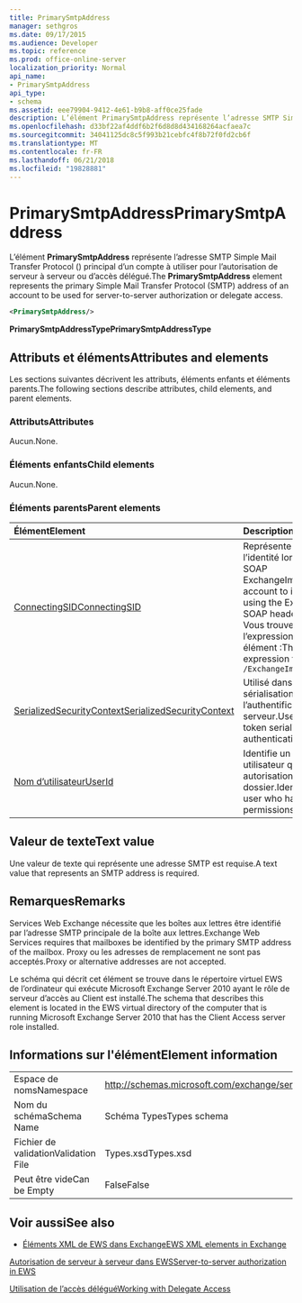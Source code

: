 ```yaml
---
title: PrimarySmtpAddress
manager: sethgros
ms.date: 09/17/2015
ms.audience: Developer
ms.topic: reference
ms.prod: office-online-server
localization_priority: Normal
api_name:
- PrimarySmtpAddress
api_type:
- schema
ms.assetid: eee79904-9412-4e61-b9b8-aff0ce25fade
description: L’élément PrimarySmtpAddress représente l’adresse SMTP Simple Mail Transfer Protocol () principal d’un compte à utiliser pour l’autorisation de serveur à serveur ou d’accès délégué.
ms.openlocfilehash: d33bf22af4ddf6b2f6d8d8d434168264acfaea7c
ms.sourcegitcommit: 34041125dc8c5f993b21cebfc4f8b72f0fd2cb6f
ms.translationtype: MT
ms.contentlocale: fr-FR
ms.lasthandoff: 06/21/2018
ms.locfileid: "19828881"
---
```

# <a name="primarysmtpaddress"></a><span data-ttu-id="29b9f-103">PrimarySmtpAddress</span><span class="sxs-lookup"><span data-stu-id="29b9f-103">PrimarySmtpAddress</span></span>

<span data-ttu-id="29b9f-104">L’élément **PrimarySmtpAddress** représente l’adresse SMTP Simple Mail Transfer Protocol () principal d’un compte à utiliser pour l’autorisation de serveur à serveur ou d’accès délégué.</span><span class="sxs-lookup"><span data-stu-id="29b9f-104">The **PrimarySmtpAddress** element represents the primary Simple Mail Transfer Protocol (SMTP) address of an account to be used for server-to-server authorization or delegate access.</span></span> 
  
```xml
<PrimarySmtpAddress/>
```

 <span data-ttu-id="29b9f-105">**PrimarySmtpAddressType**</span><span class="sxs-lookup"><span data-stu-id="29b9f-105">**PrimarySmtpAddressType**</span></span>
## <a name="attributes-and-elements"></a><span data-ttu-id="29b9f-106">Attributs et éléments</span><span class="sxs-lookup"><span data-stu-id="29b9f-106">Attributes and elements</span></span>

<span data-ttu-id="29b9f-107">Les sections suivantes décrivent les attributs, éléments enfants et éléments parents.</span><span class="sxs-lookup"><span data-stu-id="29b9f-107">The following sections describe attributes, child elements, and parent elements.</span></span>
  
### <a name="attributes"></a><span data-ttu-id="29b9f-108">Attributs</span><span class="sxs-lookup"><span data-stu-id="29b9f-108">Attributes</span></span>

<span data-ttu-id="29b9f-109">Aucun.</span><span class="sxs-lookup"><span data-stu-id="29b9f-109">None.</span></span>
  
### <a name="child-elements"></a><span data-ttu-id="29b9f-110">Éléments enfants</span><span class="sxs-lookup"><span data-stu-id="29b9f-110">Child elements</span></span>

<span data-ttu-id="29b9f-111">Aucun.</span><span class="sxs-lookup"><span data-stu-id="29b9f-111">None.</span></span>
  
### <a name="parent-elements"></a><span data-ttu-id="29b9f-112">Éléments parents</span><span class="sxs-lookup"><span data-stu-id="29b9f-112">Parent elements</span></span>

|<span data-ttu-id="29b9f-113">**Élément**</span><span class="sxs-lookup"><span data-stu-id="29b9f-113">**Element**</span></span>|<span data-ttu-id="29b9f-114">**Description**</span><span class="sxs-lookup"><span data-stu-id="29b9f-114">**Description**</span></span>|
|:-----|:-----|
|[<span data-ttu-id="29b9f-115">ConnectingSID</span><span class="sxs-lookup"><span data-stu-id="29b9f-115">ConnectingSID</span></span>](connectingsid.md) <br/> |<span data-ttu-id="29b9f-116">Représente un compte pour emprunter l’identité lorsque vous utilisez l’en-tête SOAP ExchangeImpersonation.</span><span class="sxs-lookup"><span data-stu-id="29b9f-116">Represents an account to impersonate when you are using the ExchangeImpersonation SOAP header.</span></span>  <br/> <span data-ttu-id="29b9f-117">Vous trouverez ci-dessous l’expression XPath pour cet élément :</span><span class="sxs-lookup"><span data-stu-id="29b9f-117">The following is the XPath expression to this element:</span></span>  <br/>  `/ExchangeImpersonation/ConnectingSID` <br/> |
|[<span data-ttu-id="29b9f-118">SerializedSecurityContext</span><span class="sxs-lookup"><span data-stu-id="29b9f-118">SerializedSecurityContext</span></span>](serializedsecuritycontext.md) <br/> |<span data-ttu-id="29b9f-119">Utilisé dans l’en-tête SOAP pour sérialisation de jeton de l’authentification de serveur à serveur.</span><span class="sxs-lookup"><span data-stu-id="29b9f-119">Used in the SOAP header for token serialization in server- to-server authentication.</span></span>  <br/> |
|[<span data-ttu-id="29b9f-120">Nom d’utilisateur</span><span class="sxs-lookup"><span data-stu-id="29b9f-120">UserId</span></span>](userid.md) <br/> |<span data-ttu-id="29b9f-121">Identifie un utilisateur délégué ou un utilisateur qui dispose des autorisations d’accès au dossier.</span><span class="sxs-lookup"><span data-stu-id="29b9f-121">Identifies a delegate user or a user who has folder access permissions.</span></span>  <br/> |
   
## <a name="text-value"></a><span data-ttu-id="29b9f-122">Valeur de texte</span><span class="sxs-lookup"><span data-stu-id="29b9f-122">Text value</span></span>

<span data-ttu-id="29b9f-123">Une valeur de texte qui représente une adresse SMTP est requise.</span><span class="sxs-lookup"><span data-stu-id="29b9f-123">A text value that represents an SMTP address is required.</span></span>
  
## <a name="remarks"></a><span data-ttu-id="29b9f-124">Remarques</span><span class="sxs-lookup"><span data-stu-id="29b9f-124">Remarks</span></span>

<span data-ttu-id="29b9f-125">Services Web Exchange nécessite que les boîtes aux lettres être identifié par l’adresse SMTP principale de la boîte aux lettres.</span><span class="sxs-lookup"><span data-stu-id="29b9f-125">Exchange Web Services requires that mailboxes be identified by the primary SMTP address of the mailbox.</span></span> <span data-ttu-id="29b9f-126">Proxy ou les adresses de remplacement ne sont pas acceptés.</span><span class="sxs-lookup"><span data-stu-id="29b9f-126">Proxy or alternative addresses are not accepted.</span></span>
  
<span data-ttu-id="29b9f-127">Le schéma qui décrit cet élément se trouve dans le répertoire virtuel EWS de l’ordinateur qui exécute Microsoft Exchange Server 2010 ayant le rôle de serveur d’accès au Client est installé.</span><span class="sxs-lookup"><span data-stu-id="29b9f-127">The schema that describes this element is located in the EWS virtual directory of the computer that is running Microsoft Exchange Server 2010 that has the Client Access server role installed.</span></span>
  
## <a name="element-information"></a><span data-ttu-id="29b9f-128">Informations sur l'élément</span><span class="sxs-lookup"><span data-stu-id="29b9f-128">Element information</span></span>

|||
|:-----|:-----|
|<span data-ttu-id="29b9f-129">Espace de noms</span><span class="sxs-lookup"><span data-stu-id="29b9f-129">Namespace</span></span>  <br/> |http://schemas.microsoft.com/exchange/services/2006/types  <br/> |
|<span data-ttu-id="29b9f-130">Nom du schéma</span><span class="sxs-lookup"><span data-stu-id="29b9f-130">Schema Name</span></span>  <br/> |<span data-ttu-id="29b9f-131">Schéma Types</span><span class="sxs-lookup"><span data-stu-id="29b9f-131">Types schema</span></span>  <br/> |
|<span data-ttu-id="29b9f-132">Fichier de validation</span><span class="sxs-lookup"><span data-stu-id="29b9f-132">Validation File</span></span>  <br/> |<span data-ttu-id="29b9f-133">Types.xsd</span><span class="sxs-lookup"><span data-stu-id="29b9f-133">Types.xsd</span></span>  <br/> |
|<span data-ttu-id="29b9f-134">Peut être vide</span><span class="sxs-lookup"><span data-stu-id="29b9f-134">Can be Empty</span></span>  <br/> |<span data-ttu-id="29b9f-135">False</span><span class="sxs-lookup"><span data-stu-id="29b9f-135">False</span></span>  <br/> |
   
## <a name="see-also"></a><span data-ttu-id="29b9f-136">Voir aussi</span><span class="sxs-lookup"><span data-stu-id="29b9f-136">See also</span></span>



- [<span data-ttu-id="29b9f-137">Éléments XML de EWS dans Exchange</span><span class="sxs-lookup"><span data-stu-id="29b9f-137">EWS XML elements in Exchange</span></span>](ews-xml-elements-in-exchange.md)


[<span data-ttu-id="29b9f-138">Autorisation de serveur à serveur dans EWS</span><span class="sxs-lookup"><span data-stu-id="29b9f-138">Server-to-server authorization in EWS</span></span>](http://msdn.microsoft.com/library/f1610a20-672d-448b-8c00-5b0fbcaf31cb%28Office.15%29.aspx)
  
[<span data-ttu-id="29b9f-139">Utilisation de l’accès délégué</span><span class="sxs-lookup"><span data-stu-id="29b9f-139">Working with Delegate Access</span></span>](http://msdn.microsoft.com/library/dfd6b4a3-8fd3-47ba-83c0-52465cb5f3f3%28Office.15%29.aspx)

